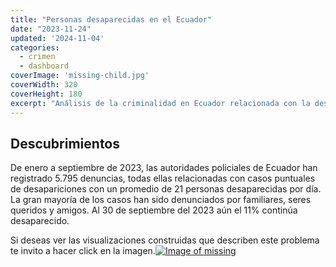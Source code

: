 ```yaml
---
title: "Personas desaparecidas en el Ecuador"
date: "2023-11-24"
updated: '2024-11-04'
categories: 
  - crimen
  - dashboard
coverImage: 'missing-child.jpg'
coverWidth: 320
coverHeight: 180
excerpt: "Análisis de la criminalidad en Ecuador relacionada con la desaparición de personas"
---
```


## Descubrimientos

De enero a septiembre de 2023, las autoridades policiales de Ecuador han registrado 5.795 denuncias, todas ellas relacionadas con casos puntuales de desapariciones con un promedio de 21 personas desaparecidas por día. La gran mayoría de los casos han sido denunciados por familiares, seres queridos y amigos. Al 30 de septiembre del 2023 aún el 11% continúa desaparecido.

Si deseas ver las visualizaciones construidas que describen este problema te invito a hacer click en la imagen.[![Image of missing](/images/post_images/missing-child.jpg)](https://ccalobeto.github.io/missed-in-ec/)

